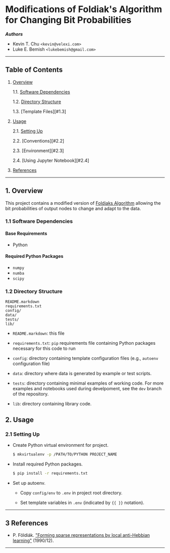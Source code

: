 Modifications of Foldiak's Algorithm for Changing Bit Probabilities
=====================================

___Authors___  
* Kevin T. Chu `<kevin@velexi.com>`
* Luke E. Bemish `<lukebemish@gmail.com>`

------------------------------------------------------------------------------

Table of Contents
-----------------

1. [Overview][#1]

   1.1. [Software Dependencies][#1.1]

   1.2. [Directory Structure][#1.2]

   1.3. [Template Files][#1.3]

2. [Usage][#2]

   2.1. [Setting Up][#2.1]

   2.2. [Conventions][#2.2]

   2.3. [Environment][#2.3]

   2.4. [Using Jupyter Notebook][#2.4]

3. [References][#3]

------------------------------------------------------------------------------

## 1. Overview

This project contains a modified version of [Foldiaks Algorithm][#foldiakalg] allowing the bit probabilities of output nodes to change and adapt to the data.

### 1.1 Software Dependencies

#### Base Requirements

* Python

#### Required Python Packages ####

* `numpy`
* `numba`
* `scipy`

### 1.2 Directory Structure

    README.markdown
    requirements.txt
    config/
    data/
    tests/
    lib/

* `README.markdown`: this file

* `requirements.txt`: `pip` requirements file containing Python packages necessary for this code to run

* `config`: directory containing template configuration files (e.g., `autoenv`
  configuration file)

* `data`: directory where data is generated by example or test scripts.

* `tests`: directory containing minimal examples of working code. For more examples and notebooks used during develpoment, see the `dev` branch of the repository.

* `lib`: directory containing library code.

## 2. Usage

### 2.1 Setting Up

* Create Python virtual environment for project.

    ```bash
    $ mkvirtualenv -p /PATH/TO/PYTHON PROJECT_NAME
    ```

* Install required Python packages.

    ```bash
    $ pip install -r requirements.txt
    ```

* Set up autoenv.

  - Copy `config/env` to `.env` in project root directory.

  - Set template variables in `.env` (indicated by `{{ }}` notation).

------------------------------------------------------------------------------

3 References
------------

* P. Földiák.
  ["Forming sparse representations by local anti-Hebbian learning"][#foldiakalg]
  (1990/12).

------------------------------------------------------------------------------

[-----------------------------INTERNAL LINKS-----------------------------]: #

[#1]: #1-overview
[#1.1]: #11-software-dependencies
[#1.2]: #12-directory-structure

[#2]: #2-usage
[#2.1]: #21-setting-up

[#3]: #3-references

[-----------------------------EXTERNAL LINKS-----------------------------]: #

[#foldiakalg]:
  https://doi.org/10.1007/BF02331346
